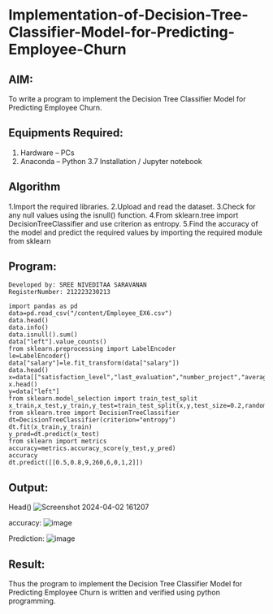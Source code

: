 # Implementation-of-Decision-Tree-Classifier-Model-for-Predicting-Employee-Churn

## AIM:
To write a program to implement the Decision Tree Classifier Model for Predicting Employee Churn.

## Equipments Required:
1. Hardware – PCs
2. Anaconda – Python 3.7 Installation / Jupyter notebook

## Algorithm
1.Import the required libraries.
2.Upload and read the dataset.
3.Check for any null values using the isnull() function.
4.From sklearn.tree import DecisionTreeClassifier and use criterion as entropy.
5.Find the accuracy of the model and predict the required values by importing the required module from sklearn

## Program:
```
Developed by: SREE NIVEDITAA SARAVANAN
RegisterNumber: 212223230213

```
```
import pandas as pd
data=pd.read_csv("/content/Employee_EX6.csv")
data.head()
data.info()
data.isnull().sum()
data["left"].value_counts()
from sklearn.preprocessing import LabelEncoder
le=LabelEncoder()
data["salary"]=le.fit_transform(data["salary"])
data.head()
x=data[["satisfaction_level","last_evaluation","number_project","average_montly_hours","time_spend_company","Work_accident","promotion_last_5years","salary"]]
x.head()
y=data["left"]
from sklearn.model_selection import train_test_split
x_train,x_test,y_train,y_test=train_test_split(x,y,test_size=0.2,random_state=100)
from sklearn.tree import DecisionTreeClassifier
dt=DecisionTreeClassifier(criterion="entropy")
dt.fit(x_train,y_train)
y_pred=dt.predict(x_test)
from sklearn import metrics
accuracy=metrics.accuracy_score(y_test,y_pred)
accuracy
dt.predict([[0.5,0.8,9,260,6,0,1,2]])

```

## Output:
Head()
![Screenshot 2024-04-02 161207](https://github.com/sreeniveditaa/Implementation-of-Decision-Tree-Classifier-Model-for-Predicting-Employee-Churn/assets/147473268/356da883-9044-41ec-ab38-a3e7082bfbf1)

accuracy:
![image](https://github.com/sreeniveditaa/Implementation-of-Decision-Tree-Classifier-Model-for-Predicting-Employee-Churn/assets/147473268/53861dbc-27a4-4dfd-a57e-18746460f614)

Prediction:
![image](https://github.com/sreeniveditaa/Implementation-of-Decision-Tree-Classifier-Model-for-Predicting-Employee-Churn/assets/147473268/e98fe892-2a09-46dd-9b12-0868dbd849ec)


## Result:
Thus the program to implement the  Decision Tree Classifier Model for Predicting Employee Churn is written and verified using python programming.
